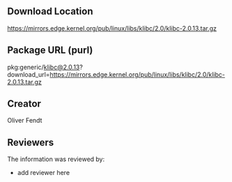 ## Download Location

https://mirrors.edge.kernel.org/pub/linux/libs/klibc/2.0/klibc-2.0.13.tar.gz

## Package URL (purl)

pkg:generic/klibc@2.0.13?download_url=https://mirrors.edge.kernel.org/pub/linux/libs/klibc/2.0/klibc-2.0.13.tar.gz

## Creator

Oliver Fendt

## Reviewers

The information was reviewed by:

* add reviewer here
